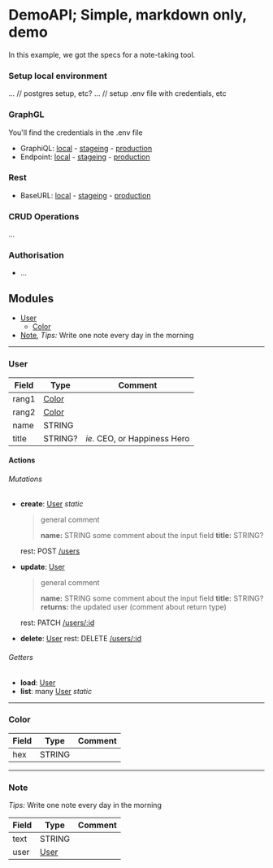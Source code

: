 # DemoAPI; Simple, markdown only, demo
In this example, we got the specs for a note-taking tool.


### Setup local environment
... // postgres setup, etc?
... // setup .env file with credentials, etc


### GraphGL
You'll find the credentials in the .env file

- GraphiQL: [local](.../graphiql) - [stageing](.../graphiql) - [production](.../graphiql)
- Endpoint: [local](.../graphql) - [stageing](.../graphql) - [production](.../graphql)


### Rest
- BaseURL: [local](.../api) - [stageing](.../api) - [production](.../api)


### CRUD Operations
...


### Authorisation
- ...


## Modules

- [User](#user)
  - [Color](#color)
- [Note](#note), *Tips:* Write one note every day in the morning

---
### User

| Field | Type            | Comment                      |
|-------|-----------------|------------------------------|
| rang1 | [Color](#color) |                              |
| rang2 | [Color](#color) |                              |
| name  | STRING          |                              |
| title | STRING?         | *ie.* CEO, or Happiness Hero |

#### Actions

###### Mutations

- __create__: [User](#user) *static*
	> general comment
	>
	> **name:** STRING some comment about the input field
	> **title:** STRING?
	
	rest: POST [/users](/users)

- __update__: [User](#user)
	> general comment
	>
	> **name:** STRING some comment about the input field
	> **title:** STRING?
	> **returns:** the updated user (comment about return type)
	
	rest: PATCH [/users/:id](/users/:id)

- __delete__: [User](#user)
	rest: DELETE [/users/:id](/users/:id)
	
###### Getters

- __load__: [User](#user)
- __list__: many [User](#user) *static*

---
### Color

| Field | Type   | Comment |
|-------|--------|---------|
| hex   | STRING |         |

---
### Note
*Tips:* Write one note every day in the morning

| Field | Type          | Comment |
|-------|---------------|---------|
| text  | STRING        |         |
| user  | [User](#user) |         |